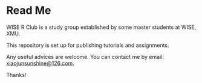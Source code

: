 Read Me
===========

WISE R Club is a study group established by some master students at WISE, XMU.

This repository is set up for publishing tutorials and assignments.

Any useful advices are welcome. You can contact me by email: xiaojunsunshine@126.com.

Thanks!
